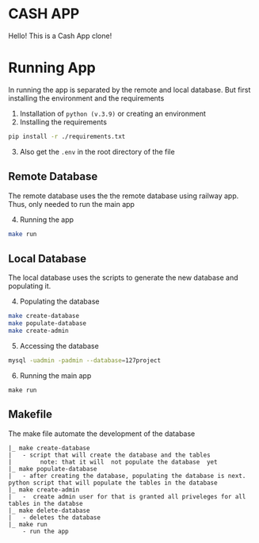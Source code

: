 # CASH APP
Hello! This is a Cash App clone! 

# Running App
In running the app is separated by the remote and local database. But first installing the environment and the requirements
1. Installation of `python (v.3.9)` or creating an environment
2. Installing the requirements
```bash
pip install -r ./requirements.txt
```
3. Also get the `.env` in the root directory of the file

## Remote Database
The remote database uses the the remote database using railway app. Thus, only needed to run the main app

4. Running the app
``` bash
make run
```

## Local Database
The local database uses the scripts to generate the new database and populating it.

4. Populating the database
``` bash
make create-database
make populate-database
make create-admin
```
5. Accessing the database
``` bash
mysql -uadmin -padmin --database=127project
```
6. Running the main app
```
make run
```

## Makefile 
The make file automate the development of the database
```
|_ make create-database
|   - script that will create the database and the tables 
|        note: that it will  not populate the database  yet
|_ make populate-database
|   - after creating the database, populating the database is next. python script that will populate the tables in the database 
|_ make create-admin
|   -  create admin user for that is granted all priveleges for all tables in the databse 
|_ make delete-database 
|   - deletes the database 
|_ make run
    - run the app
```